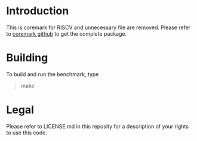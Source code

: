 # Introduction

This is coremark for RISCV and unnecessary file are removed. Please refer to <A Href=https://github.com/eembc/coremark>
coremark github</A> to get the complete package.

# Building

To build and run the benchmark, type

> make

# Legal

Please refer to LICENSE.md in this reposity for a description of your rights to use this code.



